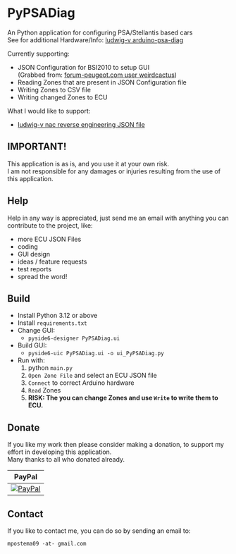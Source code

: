# PyPSADiag

An Python application for configuring PSA/Stellantis based cars<br/>
See for additional Hardware/Info: [ludwig-v arduino-psa-diag](https://github.com/ludwig-v/arduino-psa-diag)

Currently supporting:

- JSON Configuration for BSI2010 to setup GUI</br> (Grabbed from: [forum-peugeot.com user weirdcactus](https://www.forum-peugeot.com/Forum/threads/tuto-t%C3%A9l%C3%A9codage-et-calibration-dun-nac-rcc-cirocco-cmb_num-sans-diagbox-via-arduino.121767/page-152#post-2739080))
- Reading Zones that are present in JSON Configuration file
- Writing Zones to CSV file
- Writing changed Zones to ECU

What I would like to support:
- [ludwig-v nac reverse engineering JSON file](https://github.com/ludwig-v/psa-nac-firmware-reverse-engineering/blob/main/Configuration/nac.json)

IMPORTANT!
-------
This application is as is, and you use it at your own risk.<br/>
I am not responsible for any damages or injuries resulting from the use of this application.

Help
-------
Help in any way is appreciated, just send me an email with anything you can
contribute to the project, like:
- more ECU JSON Files
- coding
- GUI design
- ideas / feature requests
- test reports
- spread the word!

Build
-----
- Install Python 3.12 or above
- Install `requirements.txt`
- Change GUI:
	- `pyside6-designer PyPSADiag.ui`
- Build GUI:
	- `pyside6-uic PyPSADiag.ui -o ui_PyPSADiag.py`
- Run with:
	1. python `main.py`
	2. `Open Zone File` and select an ECU JSON file
	3. `Connect` to correct Arduino hardware
	4. `Read` Zones
	5. <b>RISK: The you can change Zones and use `Write` to write them to ECU.</b>

Donate
------

If you like my work then please consider making a donation, to support my effort in
developing this application.<br>
Many thanks to all who donated already.<br>

| PayPal |
|-------|
|  [![PayPal](https://img.shields.io/badge/donate-PayPal-blue.svg)](https://www.paypal.com/cgi-bin/webscr?cmd=_donations&business=H9AX9N7HWSWXE&item_name=PSADiag&item_number=PSADiag&currency_code=EUR&bn=PP%2dDonationsBF%3abtn_donateCC_LG%2egif%3aNonHosted) |

Contact
-------
If you like to contact me, you can do so by sending an email to:

    mpostema09 -at- gmail.com
